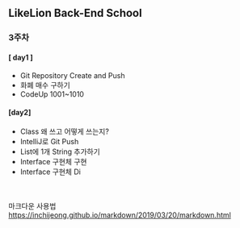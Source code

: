## LikeLion Back-End School
### 3주차
#### [ day1 ]<br>
- Git Repository Create and Push <br>
- 화폐 매수 구하기 <br>
- CodeUp 1001~1010 <br>

#### [day2]<br>
- Class 왜 쓰고 어떻게 쓰는지? <br>
- IntelliJ로 Git Push <br>
- List에 1개 String 추가하기 <br>
- Interface 구현체 구현 <br>
- Interface 구현체 Di <br>


<br><br>
마크다운 사용법
https://inchijeong.github.io/markdown/2019/03/20/markdown.html
